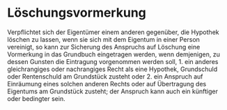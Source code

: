 # Löschungsvormerkung

Verpflichtet sich der Eigentümer einem anderen gegenüber, die Hypothek löschen zu lassen, wenn sie sich mit dem Eigentum in einer Person vereinigt, so kann zur Sicherung des Anspruchs auf Löschung eine Vormerkung in das Grundbuch eingetragen werden, wenn demjenigen, zu dessen Gunsten die Eintragung vorgenommen werden soll,  1.
 ein anderes gleichrangiges oder nachrangiges Recht als eine Hypothek, Grundschuld oder Rentenschuld am Grundstück zusteht oder
 2.
 ein Anspruch auf Einräumung eines solchen anderen Rechts oder auf Übertragung des Eigentums am Grundstück zusteht; der Anspruch kann auch ein künftiger oder bedingter sein.
 


